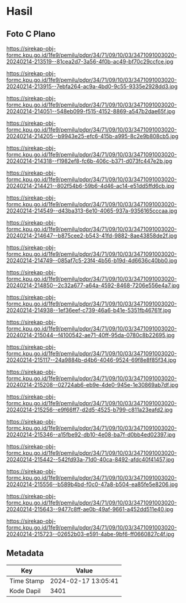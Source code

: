 # Hasil

## Foto C Plano

https://sirekap-obj-formc.kpu.go.id/1fe9/pemilu/pdpr/34/71/09/10/03/3471091003020-20240214-213519--81cea2d7-3a56-4f0b-ac49-bf70c29ccfce.jpg

https://sirekap-obj-formc.kpu.go.id/1fe9/pemilu/pdpr/34/71/09/10/03/3471091003020-20240214-213915--7ebfa264-ac9a-4bd0-9c55-9335e2928dd3.jpg

https://sirekap-obj-formc.kpu.go.id/1fe9/pemilu/pdpr/34/71/09/10/03/3471091003020-20240214-214051--548eb099-f515-4152-8869-a547b2dae65f.jpg

https://sirekap-obj-formc.kpu.go.id/1fe9/pemilu/pdpr/34/71/09/10/03/3471091003020-20240214-214205--b9943e25-efc6-415b-a995-8c2e9b808cb5.jpg

https://sirekap-obj-formc.kpu.go.id/1fe9/pemilu/pdpr/34/71/09/10/03/3471091003020-20240214-214318--f1982ef8-fc6b-406c-b371-d073fc447e2b.jpg

https://sirekap-obj-formc.kpu.go.id/1fe9/pemilu/pdpr/34/71/09/10/03/3471091003020-20240214-214421--802f54b6-59b6-4d46-ac14-e51dd5ffd6cb.jpg

https://sirekap-obj-formc.kpu.go.id/1fe9/pemilu/pdpr/34/71/09/10/03/3471091003020-20240214-214549--d43ba313-6e10-4065-937a-9356165cccaa.jpg

https://sirekap-obj-formc.kpu.go.id/1fe9/pemilu/pdpr/34/71/09/10/03/3471091003020-20240214-214647--b875cee2-b543-41fd-9882-8ae43858de2f.jpg

https://sirekap-obj-formc.kpu.go.id/1fe9/pemilu/pdpr/34/71/09/10/03/3471091003020-20240214-214749--085af7c5-23f4-4b56-b19d-4d6636c40bb0.jpg

https://sirekap-obj-formc.kpu.go.id/1fe9/pemilu/pdpr/34/71/09/10/03/3471091003020-20240214-214850--2c32a677-a64a-4592-8468-7206e556e4a7.jpg

https://sirekap-obj-formc.kpu.go.id/1fe9/pemilu/pdpr/34/71/09/10/03/3471091003020-20240214-214938--1ef36eef-c739-46a6-b41e-5351fb46761f.jpg

https://sirekap-obj-formc.kpu.go.id/1fe9/pemilu/pdpr/34/71/09/10/03/3471091003020-20240214-215044--f4100542-ae71-40ff-95da-0780c8b22695.jpg

https://sirekap-obj-formc.kpu.go.id/1fe9/pemilu/pdpr/34/71/09/10/03/3471091003020-20240214-215117--24a9884b-d4b6-4046-9524-69f8e8f85f34.jpg

https://sirekap-obj-formc.kpu.go.id/1fe9/pemilu/pdpr/34/71/09/10/03/3471091003020-20240214-215208--02724ab6-eb9e-4de0-945e-1e30869ab7df.jpg

https://sirekap-obj-formc.kpu.go.id/1fe9/pemilu/pdpr/34/71/09/10/03/3471091003020-20240214-215256--e9f66ff7-d2d5-4525-b799-c811a23eafd2.jpg

https://sirekap-obj-formc.kpu.go.id/1fe9/pemilu/pdpr/34/71/09/10/03/3471091003020-20240214-215346--a15fbe92-db10-4e08-ba7f-d0bb4ed02397.jpg

https://sirekap-obj-formc.kpu.go.id/1fe9/pemilu/pdpr/34/71/09/10/03/3471091003020-20240214-215442--542fd93a-71d0-40ca-8492-afdc40f41457.jpg

https://sirekap-obj-formc.kpu.go.id/1fe9/pemilu/pdpr/34/71/09/10/03/3471091003020-20240214-215556--b589b4bd-f0c0-47a8-b504-ea85fe5e8206.jpg

https://sirekap-obj-formc.kpu.go.id/1fe9/pemilu/pdpr/34/71/09/10/03/3471091003020-20240214-215643--9477c8ff-ae0b-49af-9661-a452dd511e40.jpg

https://sirekap-obj-formc.kpu.go.id/1fe9/pemilu/pdpr/34/71/09/10/03/3471091003020-20240214-215723--02652b03-e591-4abe-9bf6-ff0660827c4f.jpg


## Metadata

| Key        | Value               |
| ---------- | ------------------- |
| Time Stamp | 2024-02-17 13:05:41 |
| Kode Dapil | 3401                |



